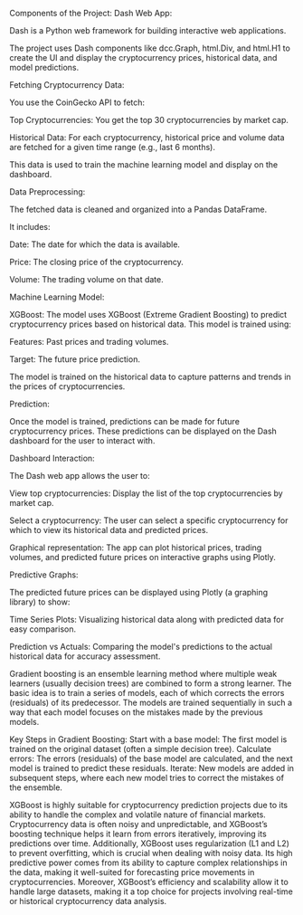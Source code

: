Components of the Project:
Dash Web App:

Dash is a Python web framework for building interactive web applications.

The project uses Dash components like dcc.Graph, html.Div, and html.H1 to create the UI and display the cryptocurrency prices, historical data, and model predictions.

Fetching Cryptocurrency Data:

You use the CoinGecko API to fetch:

Top Cryptocurrencies: You get the top 30 cryptocurrencies by market cap.

Historical Data: For each cryptocurrency, historical price and volume data are fetched for a given time range (e.g., last 6 months).

This data is used to train the machine learning model and display on the dashboard.

Data Preprocessing:

The fetched data is cleaned and organized into a Pandas DataFrame.

It includes:

Date: The date for which the data is available.

Price: The closing price of the cryptocurrency.

Volume: The trading volume on that date.

Machine Learning Model:

XGBoost: The model uses XGBoost (Extreme Gradient Boosting) to predict cryptocurrency prices based on historical data. This model is trained using:

Features: Past prices and trading volumes.

Target: The future price prediction.

The model is trained on the historical data to capture patterns and trends in the prices of cryptocurrencies.

Prediction:

Once the model is trained, predictions can be made for future cryptocurrency prices. These predictions can be displayed on the Dash dashboard for the user to interact with.

Dashboard Interaction:

The Dash web app allows the user to:

View top cryptocurrencies: Display the list of the top cryptocurrencies by market cap.

Select a cryptocurrency: The user can select a specific cryptocurrency for which to view its historical data and predicted prices.

Graphical representation: The app can plot historical prices, trading volumes, and predicted future prices on interactive graphs using Plotly.

Predictive Graphs:

The predicted future prices can be displayed using Plotly (a graphing library) to show:

Time Series Plots: Visualizing historical data along with predicted data for easy comparison.

Prediction vs Actuals: Comparing the model's predictions to the actual historical data for accuracy assessment.










Gradient boosting is an ensemble learning method where multiple weak learners (usually decision trees) are combined to form a strong learner. The basic idea is to train a series of models, each of which corrects the errors (residuals) of its predecessor. The models are trained sequentially in such a way that each model focuses on the mistakes made by the previous models.

Key Steps in Gradient Boosting:
Start with a base model: The first model is trained on the original dataset (often a simple decision tree).
Calculate errors: The errors (residuals) of the base model are calculated, and the next model is trained to predict these residuals.
Iterate: New models are added in subsequent steps, where each new model tries to correct the mistakes of the ensemble.








XGBoost is highly suitable for cryptocurrency prediction projects due to its ability to handle the complex and volatile nature of financial markets. Cryptocurrency data is often noisy and unpredictable, and XGBoost’s boosting technique helps it learn from errors iteratively, improving its predictions over time. Additionally, XGBoost uses regularization (L1 and L2) to prevent overfitting, which is crucial when dealing with noisy data. Its high predictive power comes from its ability to capture complex relationships in the data, making it well-suited for forecasting price movements in cryptocurrencies. Moreover, XGBoost’s efficiency and scalability allow it to handle large datasets, making it a top choice for projects involving real-time or historical cryptocurrency data analysis.

